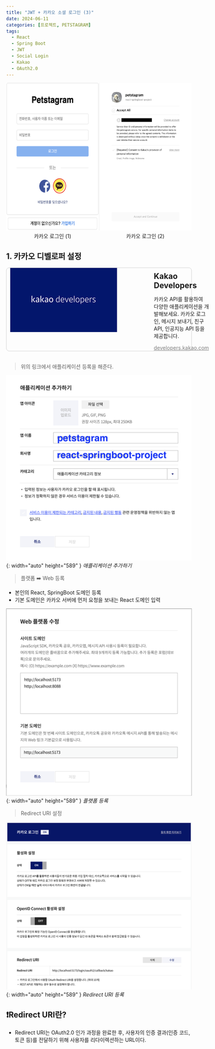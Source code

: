 ```yaml
---
title: "JWT + 카카오 소셜 로그인 (3)"
date: 2024-06-11
categories: [프로젝트, PETSTAGRAM]
tags:
  - React
  - Spring Boot
  - JWT
  - Social Login
  - Kakao
  - OAuth2.0
---
```


<style>
  .flex-container {
    display: flex;
    justify-content: space-between;
  }
  .image-container {
    position: relative;
    width: 100%;
    display: flex;
    flex-direction: column;
    align-items: center;
  }
  .image-container img {
    width: 300px;
    height: 400px;
  }
  .caption {
    text-align: center;
    margin-top: 5px;
  }
  .link-container {
    display: flex;
    border: 1px solid #d0d0d0;
    border-radius: 8px;
    cursor: pointer;
    text-decoration: none;
    color: inherit;
  }
  .link-container img {
    width: 100%;
    height: 100%;
    padding: 0 10px;
    margin-right: 70px;
  }
  .link-content {
    margin: auto 20px;
    padding: 0;
  }
  .link-content h2 {
    margin-top: 10px;
    margin-bottom: 5px;
  }
  .link-content a {
    color: gray;
    margin-top: 5px;
    display: block;
  }
</style>

<div class="flex-container">
  <div class="image-container">
    <img src="/assets/img/posts/Petstagram-Project/kakao-login-main.png" alt="카카오 로그인 (1)">
    <div class="caption">카카오 로그인 (1)</div>
  </div>
  <div class="image-container">
    <img src="/assets/img/posts/Petstagram-Project/kakao-login-sub.png" alt="카카오 로그인 (2)">
    <div class="caption">카카오 로그인 (2)</div>
  </div>
</div>

## 1. 카카오 디벨로퍼 설정

<div class="link-container" onclick="window.open('https://developers.kakao.com/', '_blank');">
  <img src="./assets/img/posts/Petstagram-Project/kakao-developer-logo.png" alt="Kakao Developers"/>
  <div class="link-content">
    <h2>Kakao Developers</h2>
    <p>카카오 API를 활용하여 다양한 애플리케이션을 개발해보세요. 카카오 로그인, 메시지 보내기, 친구 API, 인공지능 API 등을 제공합니다.</p>
    <a href="https://developers.kakao.com">developers.kakao.com</a>
  </div>
</div>
<br>

> 위의 링크에서 애플리케이션 등록을 해준다.

![Register Application](/assets/img/posts/Petstagram-Project/kakao-register-app.png){: width="auto" height="589" }
_애플리케이션 추가하기_

> 플랫폼 ➡️ Web 등록
- 본인의 React, SpringBoot 도메인 등록
- 기본 도메인은 카카오 서버에 먼저 요청을 보내는 React 도메인 입력

![Register PlatForm](/assets/img/posts/Petstagram-Project/kakao-register-platform.png){: width="auto" height="589" }
_플랫폼 등록_

> Redirect URI 설정

![Register Callback](/assets/img/posts/Petstagram-Project/kakao-register-Callback.png){: width="auto" height="589" }
_Redirect URI 등록_

## ❗️Redirect URI란?
- Redirect URI는 OAuth2.0 인가 과정을 완료한 후, 사용자의 인증 결과(인증 코드, 토큰 등)를 전달하기 위해 사용자를 리다이렉션하는 URL이다.








